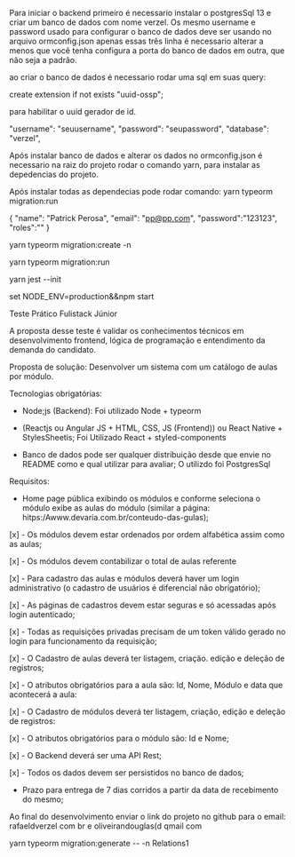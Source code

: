 Para iniciar o backend primeiro é necessario
instalar o postgresSql 13 e criar um banco de dados com nome verzel.
Os mesmo username e password usado para configurar o banco de dados deve ser usando no arquivo ormconfig.json apenas essas três linha é necessario alterar a menos que você tenha configura a porta do banco de dados em outra, que não seja a padrão.

ao criar o banco de dados é necessario rodar uma sql em suas query:

create extension if not exists "uuid-ossp";

para habilitar o uuid gerador de id.

"username": "seuusername",
"password": "seupassword",
"database": "verzel",

Após instalar banco de dados e alterar os dados no ormconfig.json é necessario na raiz do projeto rodar o comando yarn, para instalar as depedencias do projeto.

Após instalar todas as dependecias pode rodar comando: yarn typeorm migration:run

{
"name": "Patrick Perosa",
"email": "pp@pp.com",
"password":"123123",
"roles":""
}

yarn typeorm migration:create -n

yarn typeorm migration:run

yarn jest --init

set NODE_ENV=production&&npm start

Teste Prático Fulistack Júnior

A proposta desse teste é validar os conhecimentos técnicos em desenvolvimento frontend, lógica de
programação e entendimento da demanda do candidato.

Proposta de solução:
Desenvolver um sistema com um catálogo de aulas por módulo.

Tecnologias obrigatórias:

- Node;js (Backend): Foi utilizado Node + typeorm

- (Reactjs ou Angular JS + HTML, CSS, JS (Frontend)) ou React Native + StylesSheetis; Foi Utilizado React + styled-components

- Banco de dados pode ser qualquer distribuição desde que envie no README como e qual utilizar para avaliar; O utilizdo foi PostgresSql

Requisitos:

- Home page pública exibindo os módulos e conforme seleciona o módulo exibe as aulas do módulo (similar a
  página: hitps:/Awww.devaria.com.br/conteudo-das-gulas);

[x] - Os módulos devem estar ordenados por ordem alfabética assim como as aulas;

[x] - Os módulos devem contabilizar o total de aulas referente

[x] - Para cadastro das aulas e módulos deverá haver um login administrativo (o cadastro de usuários é diferencial não
obrigatório);

[x] - As páginas de cadastros devem estar seguras e só acessadas após login autenticado;

[x] - Todas as requisições privadas precisam de um token válido gerado no login para funcionamento da requisição;

[x] - O Cadastro de aulas deverá ter listagem, criação. edição e deleção de registros;

[x] - O atributos obrigatórios para a aula são: Id, Nome, Módulo e data que acontecerá a aula:

[x] - O Cadastro de módulos deverá ter listagem, criação, edição e deleção de registros:

[x] - O atributos obrigatórios para o módulo são: Id e Nome;

[x] - O Backend deverá ser uma API Rest;

[x] - Todos os dados devem ser persistidos no banco de dados;

- Prazo para entrega de 7 dias corridos a partir da data de recebimento do mesmo;

Ao final do desenvolvimento enviar o link do projeto no github para o email:
rafaeldverzel com br e oliveirandouglas(d qmail com

yarn typeorm migration:generate -- -n Relations1
